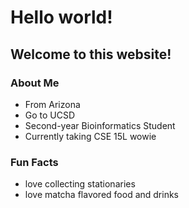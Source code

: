 # Hello world!
## Welcome to this website!

### About Me
* From Arizona
* Go to UCSD
* Second-year Bioinformatics Student
* Currently taking CSE 15L wowie

### Fun Facts
* love collecting stationaries
* love matcha flavored food and drinks
